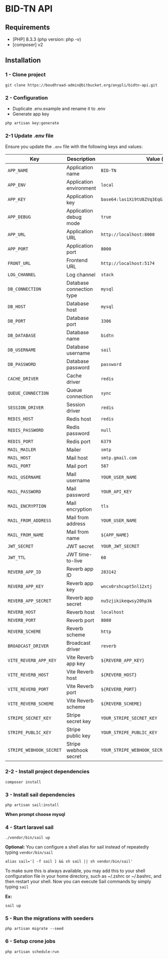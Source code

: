 # BID-TN API

## Requirements

-   [PHP] 8.3.3 (php version: php -v)
-   [composer] v2

## Installation

### 1 - Clone project

```Shell
git clone https://boudhraad-admin@bitbucket.org/anypli/bidtn-api.git
```

### 2 - Configuration

-   Duplicate .env.example and rename it to .env
-   Generate app key

```shell
php artisan key:generate
```

### 2-1 Update .env file

Ensure you update the `.env` file with the following keys and values:

| Key                     | Description              | Value (example)                                       |
| ----------------------- | ------------------------ | ----------------------------------------------------- |
| `APP_NAME`              | Application name         | `BID-TN`                                              |
| `APP_ENV`               | Application environment  | `local`                                               |
| `APP_KEY`               | Application key          | `base64:las1Xi9tU8ZVq3EqGXEDk/lMcttVOiLyB/xDsOrASKg=` |
| `APP_DEBUG`             | Application debug mode   | `true`                                                |
| `APP_URL`               | Application URL          | `http://localhost:8000`                               |
| `APP_PORT`              | Application port         | `8000`                                                |
| `FRONT_URL`             | Frontend URL             | `http://localhost:5174`                               |
| `LOG_CHANNEL`           | Log channel              | `stack`                                               |
| `DB_CONNECTION`         | Database connection type | `mysql`                                               |
| `DB_HOST`               | Database host            | `mysql`                                               |
| `DB_PORT`               | Database port            | `3306`                                                |
| `DB_DATABASE`           | Database name            | `bidtn`                                               |
| `DB_USERNAME`           | Database username        | `sail`                                                |
| `DB_PASSWORD`           | Database password        | `password`                                            |
| `CACHE_DRIVER`          | Cache driver             | `redis`                                               |
| `QUEUE_CONNECTION`      | Queue connection         | `sync`                                                |
| `SESSION_DRIVER`        | Session driver           | `redis`                                               |
| `REDIS_HOST`            | Redis host               | `redis`                                               |
| `REDIS_PASSWORD`        | Redis password           | `null`                                                |
| `REDIS_PORT`            | Redis port               | `6379`                                                |
| `MAIL_MAILER`           | Mailer                   | `smtp`                                                |
| `MAIL_HOST`             | Mail host                | `smtp.gmail.com`                                      |
| `MAIL_PORT`             | Mail port                | `587`                                                 |
| `MAIL_USERNAME`         | Mail username            | `YOUR_USER_NAME`                                      |
| `MAIL_PASSWORD`         | Mail password            | `YOUR_API_KEY`                                        |
| `MAIL_ENCRYPTION`       | Mail encryption          | `tls`                                                 |
| `MAIL_FROM_ADDRESS`     | Mail from address        | `YOUR_USER_NAME`                                      |
| `MAIL_FROM_NAME`        | Mail from name           | `${APP_NAME}`                                         |
| `JWT_SECRET`            | JWT secret               | `YOUR_JWT_SECRET`                                     |
| `JWT_TTL`               | JWT time-to-live         | `60`                                                  |
| `REVERB_APP_ID`         | Reverb app ID            | `283142`                                              |
| `REVERB_APP_KEY`        | Reverb app key           | `wncx0rshcupt5nl12xtj`                                |
| `REVERB_APP_SECRET`     | Reverb app secret        | `nu5zjikikeqwsy20hp3k`                                |
| `REVERB_HOST`           | Reverb host              | `localhost`                                           |
| `REVERB_PORT`           | Reverb port              | `8080`                                                |
| `REVERB_SCHEME`         | Reverb scheme            | `http`                                                |
| `BROADCAST_DRIVER`      | Broadcast driver         | `reverb`                                              |
| `VITE_REVERB_APP_KEY`   | Vite Reverb app key      | `${REVERB_APP_KEY}`                                   |
| `VITE_REVERB_HOST`      | Vite Reverb host         | `${REVERB_HOST}`                                      |
| `VITE_REVERB_PORT`      | Vite Reverb port         | `${REVERB_PORT}`                                      |
| `VITE_REVERB_SCHEME`    | Vite Reverb scheme       | `${REVERB_SCHEME}`                                    |
| `STRIPE_SECRET_KEY`     | Stripe secret key        | `YOUR_STRIPE_SECRET_KEY`                              |
| `STRIPE_PUBLIC_KEY`     | Stripe public key        | `YOUR_STRIPE_PUBLIC_KEY`                              |
| `STRIPE_WEBHOOK_SECRET` | Stripe webhook secret    | `YOUR_STRIPE_WEBHOOK_SECRET_KEY`                      |

### 2-2 - Install project dependencies

```Shell
composer install
```

### 3 - Install sail dependencies

```Shell
php artisan sail:install
```

**When prompt choose mysql**

### 4 - Start laravel sail

```Shell
./vendor/bin/sail up
```

**Optional:** You can configure a shell alias for sail instead of repeatedly typing `vendor/bin/sail`

```shell
alias sail='[ -f sail ] && sh sail || sh vendor/bin/sail'
```

To make sure this is always available, you may add this to your shell configuration file in your home directory, such
as ~/.zshrc or ~/.bashrc, and then restart your shell.
Now you can execute Sail commands by simply typing `sail`

**Ex:**

```shell
sail up
```

### 5 - Run the migrations with seeders

```Shell
php artisan migrate --seed
```

### 6 - Setup crone jobs

```Shell
php artisan schedule:run
```

